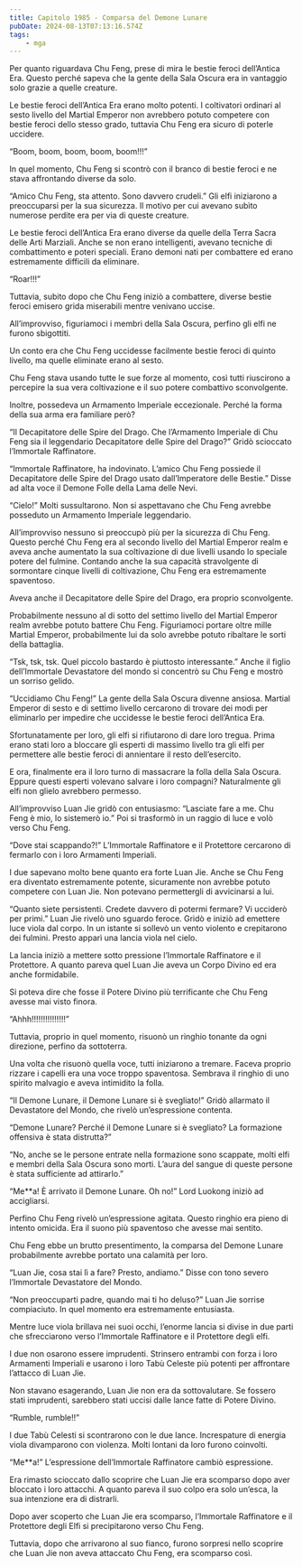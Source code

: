 ```yaml
---
title: Capitolo 1985 - Comparsa del Demone Lunare
pubDate: 2024-08-13T07:13:16.574Z
tags:
    - mga
---
```





Per quanto riguardava Chu Feng, prese di mira le bestie feroci dell’Antica Era. Questo perché sapeva che la gente della Sala Oscura era in vantaggio solo grazie a quelle creature.


Le bestie feroci dell’Antica Era erano molto potenti. I coltivatori ordinari al sesto livello del Martial Emperor non avrebbero potuto competere con bestie feroci dello stesso grado, tuttavia Chu Feng era sicuro di poterle uccidere.


“Boom, boom, boom, boom, boom!!!”


In quel momento, Chu Feng si scontrò con il branco di bestie feroci e ne stava affrontando diverse da solo.

“Amico Chu Feng, sta attento. Sono davvero crudeli.” Gli elfi iniziarono a preoccuparsi per la sua sicurezza. Il motivo per cui avevano subìto numerose perdite era per via di queste creature.


Le bestie feroci dell’Antica Era erano diverse da quelle della Terra Sacra delle Arti Marziali. Anche se non erano intelligenti, avevano tecniche di combattimento e poteri speciali. Erano demoni nati per combattere ed erano estremamente difficili da eliminare.


“Roar!!!”


Tuttavia, subito dopo che Chu Feng iniziò a combattere, diverse bestie feroci emisero grida miserabili mentre venivano uccise.


All’improvviso, figuriamoci i membri della Sala Oscura, perfino gli elfi ne furono sbigottiti.


Un conto era che Chu Feng uccidesse facilmente bestie feroci di quinto livello, ma quelle eliminate erano al sesto.


Chu Feng stava usando tutte le sue forze al momento, così tutti riuscirono a percepire la sua vera coltivazione e il suo potere combattivo sconvolgente.


Inoltre, possedeva un Armamento Imperiale eccezionale. Perché la forma della sua arma era familiare però?

“Il Decapitatore delle Spire del Drago. Che l’Armamento Imperiale di Chu Feng sia il leggendario Decapitatore delle Spire del Drago?” Gridò scioccato l’Immortale Raffinatore.


“Immortale Raffinatore, ha indovinato. L’amico Chu Feng possiede il Decapitatore delle Spire del Drago usato dall’Imperatore delle Bestie.” Disse ad alta voce il Demone Folle della Lama delle Nevi.


“Cielo!” Molti sussultarono. Non si aspettavano che Chu Feng avrebbe posseduto un Armamento Imperiale leggendario.


All’improvviso nessuno si preoccupò più per la sicurezza di Chu Feng. Questo perché Chu Feng era al secondo livello del Martial Emperor realm e aveva anche aumentato la sua coltivazione di due livelli usando lo speciale potere del fulmine. Contando anche la sua capacità stravolgente di sormontare cinque livelli di coltivazione, Chu Feng era estremamente spaventoso.


Aveva anche il Decapitatore delle Spire del Drago, era proprio sconvolgente.


Probabilmente nessuno al di sotto del settimo livello del Martial Emperor realm avrebbe potuto battere Chu Feng. Figuriamoci portare oltre mille Martial Emperor, probabilmente lui da solo avrebbe potuto ribaltare le sorti della battaglia.

“Tsk, tsk, tsk. Quel piccolo bastardo è piuttosto interessante.” Anche il figlio dell’Immortale Devastatore del mondo si concentrò su Chu Feng e mostrò un sorriso gelido.

“Uccidiamo Chu Feng!” La gente della Sala Oscura divenne ansiosa. Martial Emperor di sesto e di settimo livello cercarono di trovare dei modi per eliminarlo per impedire che uccidesse le bestie feroci dell’Antica Era.


Sfortunatamente per loro, gli elfi si rifiutarono di dare loro tregua. Prima erano stati loro a bloccare gli esperti di massimo livello tra gli elfi per permettere alle bestie feroci di annientare il resto dell’esercito.


E ora, finalmente era il loro turno di massacrare la folla della Sala Oscura. Eppure questi esperti volevano salvare i loro compagni? Naturalmente gli elfi non glielo avrebbero permesso.


All’improvviso Luan Jie gridò con entusiasmo: “Lasciate fare a me. Chu Feng è mio, lo sistemerò io.” Poi si trasformò in un raggio di luce e volò verso Chu Feng.

“Dove stai scappando?!” L’Immortale Raffinatore e il Protettore cercarono di fermarlo con i loro Armamenti Imperiali.


I due sapevano molto bene quanto era forte Luan Jie. Anche se Chu Feng era diventato estremamente potente, sicuramente non avrebbe potuto competere con Luan Jie. Non potevano permettergli di avvicinarsi a lui.

“Quanto siete persistenti. Credete davvero di potermi fermare? Vi ucciderò per primi.” Luan Jie rivelò uno sguardo feroce. Gridò e iniziò ad emettere luce viola dal corpo. In un istante si sollevò un vento violento e crepitarono dei fulmini. Presto apparì una lancia viola nel cielo.


La lancia iniziò a mettere sotto pressione l’Immortale Raffinatore e il Protettore. A quanto pareva quel Luan Jie aveva un Corpo Divino ed era anche formidabile.

Si poteva dire che fosse il Potere Divino più terrificante che Chu Feng avesse mai visto finora.

“Ahhh!!!!!!!!!!!!!!!”


Tuttavia, proprio in quel momento, risuonò un ringhio tonante da ogni direzione, perfino da sottoterra.


Una volta che risuonò quella voce, tutti iniziarono a tremare. Faceva proprio rizzare i capelli era una voce troppo spaventosa. Sembrava il ringhio di uno spirito malvagio e aveva intimidito la folla.


“Il Demone Lunare, il Demone Lunare si è svegliato!” Gridò allarmato il Devastatore del Mondo, che rivelò un’espressione contenta.


“Demone Lunare? Perché il Demone Lunare si è svegliato? La formazione offensiva è stata distrutta?”

“No, anche se le persone entrate nella formazione sono scappate, molti elfi e membri della Sala Oscura sono morti. L’aura del sangue di queste persone è stata sufficiente ad attirarlo.”

“Me**a! È arrivato il Demone Lunare. Oh no!” Lord Luokong iniziò ad accigliarsi.


Perfino Chu Feng rivelò un’espressione agitata. Questo ringhio era pieno di intento omicida. Era il suono più spaventoso che avesse mai sentito.


Chu Feng ebbe un brutto presentimento, la comparsa del Demone Lunare probabilmente avrebbe portato una calamità per loro.


“Luan Jie, cosa stai lì a fare? Presto, andiamo.” Disse con tono severo l’Immortale Devastatore del Mondo.

“Non preoccuparti padre, quando mai ti ho deluso?” Luan Jie sorrise compiaciuto. In quel momento era estremamente entusiasta.


Mentre luce viola brillava nei suoi occhi, l’enorme lancia si divise in due parti che sfrecciarono verso l’Immortale Raffinatore e il Protettore degli elfi.


I due non osarono essere imprudenti. Strinsero entrambi con forza i loro Armamenti Imperiali e usarono i loro Tabù Celeste più potenti per affrontare l’attacco di Luan Jie.


Non stavano esagerando, Luan Jie non era da sottovalutare. Se fossero stati imprudenti, sarebbero stati uccisi dalle lance fatte di Potere Divino.

“Rumble, rumble!!”


I due Tabù Celesti si scontrarono con le due lance. Increspature di energia viola divamparono con violenza. Molti lontani da loro furono coinvolti.

“Me**a!” L’espressione dell’Immortale Raffinatore cambiò espressione.


Era rimasto scioccato dallo scoprire che Luan Jie era scomparso dopo aver bloccato i loro attacchi. A quanto pareva il suo colpo era solo un’esca, la sua intenzione era di distrarli.


Dopo aver scoperto che Luan Jie era scomparso, l’Immortale Raffinatore e il Protettore degli Elfi si precipitarono verso Chu Feng.


Tuttavia, dopo che arrivarono al suo fianco, furono sorpresi nello scoprire che Luan Jie non aveva attaccato Chu Feng, era scomparso così.

